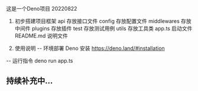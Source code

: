 这是一个Deno项目 20220822

1. 初步搭建项目框架
api 存放接口文件
config 存放配置文件
middlewares 存放中间件
plugins 存放插件
test 存放测试用例
utils 存放工具类
app.ts 启动文件
README.md 说明文件

2. 使用说明
-- 环境部署
Deno 安装 https://deno.land/#installation

-- 运行指令
deno run app.ts

## 持续补充中...